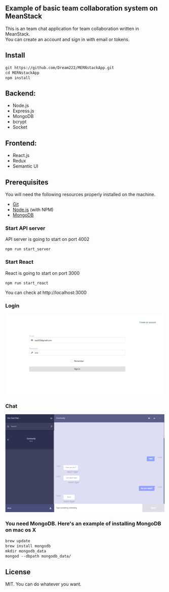 ## Example of basic team collaboration system on MeanStack

This is an team chat application for team collaboration written in MeanStack.   
You can create an account and sign in with email or tokens.  

## Install  
```
git https://github.com/Dream222/MERNstackApp.git
cd MERNstackApp
npm install
```

## Backend:
	
* Node.js
* Express.js
* MongoDB
* bcrypt
* Socket

## Frontend:

* React.js
* Redux 
* Semantic UI

## Prerequisites

You will need the following resources properly installed on the machine.


* [Git](https://git-scm.com)
* [Node.js](https://nodejs.org) (with NPM)
* [MongoDB](https://www.mongodb.com)

### Start API server  
API server is going to start on port 4002
```
npm run start_server
```

### Start React  
React is going to start on port 3000
```
npm run start_react
```

You can check at http://localhost:3000  


### Login
![image](screenshots/login.png)

### Chat
![image](screenshots/chat.png)


### You need MongoDB. Here's an example of installing MongoDB on mac os X  

```
brew update   
brew install mongodb  
mkdir mongodb_data  
mongod --dbpath mongodb_data/  
```

## License  
MIT. You can do whatever you want.  
